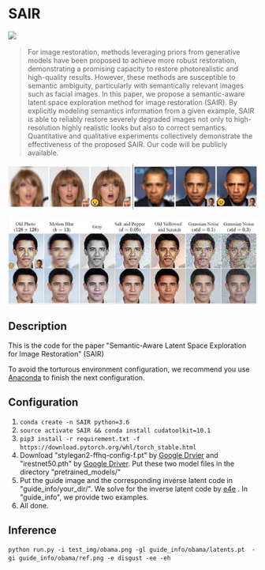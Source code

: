 # SAIR


  <a href="https://opensource.org/licenses/MIT"><img src="https://img.shields.io/badge/License-MIT-yellow.svg"></a>

> For image restoration, methods leveraging priors from generative models have been proposed to achieve more robust restoration, demonstrating a promising capacity to restore photorealistic and high-quality results. However, these methods are susceptible to semantic ambiguity, particularly with semantically relevant images such as facial images. In this paper, we propose a semantic-aware latent space exploration method for image restoration (SAIR). By explicitly modeling semantics information from a given example, SAIR is able to reliably restore severely degraded images not only to high-resolution highly realistic looks but also to correct semantics. Quantitative and qualitative experiments collectively demonstrate the effectiveness of the proposed SAIR. Our code will be publicly available.
<p align="center">
<img src="figure/sample1.jpg" width="800px"/>
</p>

<p align="center">
<img src="figure/sample2.jpg" width="800px"/>
</p>


## Description

This is the code for the paper "Semantic-Aware Latent Space Exploration for Image Restoration" (SAIR)

To avoid the torturous environment configuration, we recommend you use [Anaconda](https://www.anaconda.com/products/individual#Downloads) to finish the next configuration. 

## Configuration

1. `conda create -n SAIR python=3.6`  
3. `source activate SAIR && conda install cudatoolkit=10.1`
4. `pip3 install -r requirement.txt -f https://download.pytorch.org/whl/torch_stable.html`
5. Download "stylegan2-ffhq-config-f.pt" by [Google Drvier](https://drive.google.com/uc?id=1EM87UquaoQmk17Q8d5kYIAHqu0dkYqdT) and "irestnet50.pth" by [Google Driver](https://drive.google.com/uc?id=10ygGBl9PBqff1VVasXHdxcKzBcAyS3Yq). Put these two model files in the directory "pretrained_models/"
6. Put the guide image and the corresponding inverse latent code in "guide_info/your_dir/". We solve for the inverse latent code by [e4e](https://github.com/omertov/encoder4editing) . In "guide_info", we provide two examples. 
7. All done. 

## Inference

`python run.py -i test_img/obama.png -gl guide_info/obama/latents.pt  -gi guide_info/obama/ref.png -e disgust -ee -eh`


